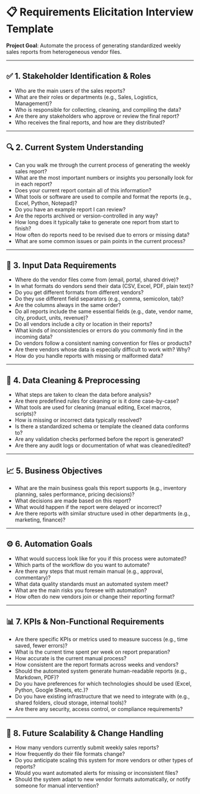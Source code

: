 # 📋 Requirements Elicitation Interview Template
**Project Goal**: Automate the process of generating standardized weekly sales reports from heterogeneous vendor files.

---

## ✅ 1. Stakeholder Identification & Roles

- Who are the main users of the sales reports?  
- What are their roles or departments (e.g., Sales, Logistics, Management)?  
- Who is responsible for collecting, cleaning, and compiling the data?  
- Are there any stakeholders who approve or review the final report?  
- Who receives the final reports, and how are they distributed?

---

## 🔍 2. Current System Understanding

- Can you walk me through the current process of generating the weekly sales report?  
- What are the most important numbers or insights you personally look for in each report?  
- Does your current report contain all of this information?  
- What tools or software are used to compile and format the reports (e.g., Excel, Python, Notepad)?  
- Do you have an example report I can review?  
- Are the reports archived or version-controlled in any way?  
- How long does it typically take to generate one report from start to finish?  
- How often do reports need to be revised due to errors or missing data?  
- What are some common issues or pain points in the current process?

---

## 📂 3. Input Data Requirements

- Where do the vendor files come from (email, portal, shared drive)?  
- In what formats do vendors send their data (CSV, Excel, PDF, plain text)?  
- Do you get different formats from different vendors?  
- Do they use different field separators (e.g., comma, semicolon, tab)?  
- Are the columns always in the same order?  
- Do all reports include the same essential fields (e.g., date, vendor name, city, product, units, revenue)?  
- Do all vendors include a city or location in their reports?  
- What kinds of inconsistencies or errors do you commonly find in the incoming data?  
- Do vendors follow a consistent naming convention for files or products?  
- Are there vendors whose data is especially difficult to work with? Why?  
- How do you handle reports with missing or malformed data?

---

## 🧹 4. Data Cleaning & Preprocessing

- What steps are taken to clean the data before analysis?  
- Are there predefined rules for cleaning or is it done case-by-case?  
- What tools are used for cleaning (manual editing, Excel macros, scripts)?  
- How is missing or incorrect data typically resolved?  
- Is there a standardized schema or template the cleaned data conforms to?  
- Are any validation checks performed before the report is generated?  
- Are there any audit logs or documentation of what was cleaned/edited?

---

## 📈 5. Business Objectives

- What are the main business goals this report supports (e.g., inventory planning, sales performance, pricing decisions)?  
- What decisions are made based on this report?  
- What would happen if the report were delayed or incorrect?  
- Are there reports with similar structure used in other departments (e.g., marketing, finance)?

---

## ⚙️ 6. Automation Goals

- What would success look like for you if this process were automated?  
- Which parts of the workflow do you want to automate?  
- Are there any steps that must remain manual (e.g., approval, commentary)?  
- What data quality standards must an automated system meet?  
- What are the main risks you foresee with automation?  
- How often do new vendors join or change their reporting format?

---

## 📊 7. KPIs & Non-Functional Requirements

- Are there specific KPIs or metrics used to measure success (e.g., time saved, fewer errors)?  
- What is the current time spent per week on report preparation?  
- How accurate is the current manual process?  
- How consistent are the report formats across weeks and vendors?  
- Should the automated system generate human-readable reports (e.g., Markdown, PDF)?  
- Do you have preferences for which technologies should be used (Excel, Python, Google Sheets, etc.)?  
- Do you have existing infrastructure that we need to integrate with (e.g., shared folders, cloud storage, internal tools)?  
- Are there any security, access control, or compliance requirements?

---

## 🧠 8. Future Scalability & Change Handling

- How many vendors currently submit weekly sales reports?  
- How frequently do their file formats change?  
- Do you anticipate scaling this system for more vendors or other types of reports?  
- Would you want automated alerts for missing or inconsistent files?  
- Should the system adapt to new vendor formats automatically, or notify someone for manual intervention?

